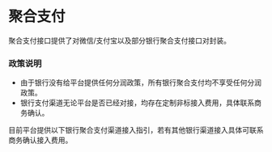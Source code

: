 # 聚合支付

聚合支付接口提供了对微信/支付宝以及部分银行聚合支付接口对封装。

### 政策说明

- 由于银行没有给平台提供任何分润政策，所有银行聚合支付均不享受任何分润政策。
- 银行支付渠道无论平台是否已经对接，均存在定制非标接入费用，具体联系商务确认。

目前平台提供以下银行聚合支付渠道接入指引，若有其他银行渠道接入具体可联系商务确认接入费用。
